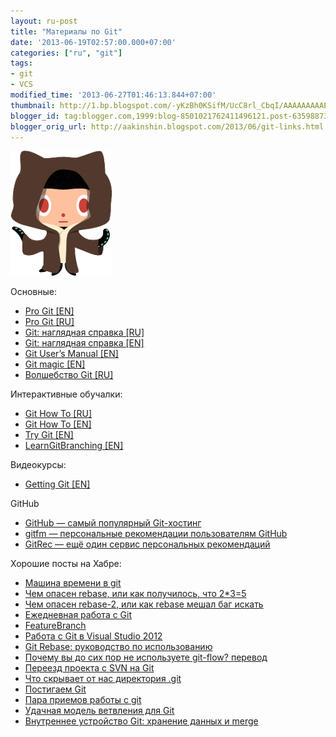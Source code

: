 ```yaml
---
layout: ru-post
title: "Материалы по Git"
date: '2013-06-19T02:57:00.000+07:00'
categories: ["ru", "git"]
tags:
- git
- VCS
modified_time: '2013-06-27T01:46:13.844+07:00'
thumbnail: http://1.bp.blogspot.com/-yKzBh0KSifM/UcC8rl_CbqI/AAAAAAAAAEw/bJ0BJSQrH2g/s72-c/octocat.png
blogger_id: tag:blogger.com,1999:blog-8501021762411496121.post-6359887361683931414
blogger_orig_url: http://aakinshin.blogspot.com/2013/06/git-links.html
---
```


<p class="center">
  <img src="/img/posts/git/links/front.png" />
</p>

Основные:
<ul>
	<li>
		<a href="http://git-scm.com/book">Pro Git [EN]</a>
	</li>
	<li>
		<a href="http://git-scm.com/book/ru">Pro Git [RU]</a>
	</li>
	<li>
		<a href="http://marklodato.github.io/visual-git-guide/index-ru.html">Git: наглядная справка [RU]</a>
	</li>
	<li>
		<a href="http://marklodato.github.io/visual-git-guide/index-en.html">Git: наглядная справка [EN]</a>
	</li>
	<li>
		<a href="https://www.kernel.org/pub/software/scm/git/docs/user-manual.html">Git User’s Manual [EN]</a>
	</li>
	<li>
		<a href="http://www-cs-students.stanford.edu/~blynn/gitmagic/index.html">Git magic [EN]</a>
	</li>
	<li>
		<a href="http://www-cs-students.stanford.edu/~blynn/gitmagic/intl/ru/">Волшебство Git [RU]</a>
	</li>
</ul>
Интерактивные обучалки:
<ul>
	<li>
		<a href="http://githowto.com/ru">Git How To [RU]</a>
	</li>
	<li>
		<a href="http://githowto.com">Git How To [EN]</a>
	</li>
	<li>
		<a href="http://try.github.io/">Try Git [EN]</a>
	</li>
	<li>
		<a href="http://pcottle.github.io/learnGitBranching/">LearnGitBranching [EN]</a>
	</li>
</ul>
<!--more-->
Видеокурсы:
<ul>
	<li>
		<a href="http://vimeo.com/14629850">Getting Git [EN]</a>
	</li>
</ul>
GitHub
<ul>
	<li>
		<a href="https://github.com">GitHub — самый популярный Git-хостинг</a>
	</li>
	<li>
		<a href="http://gitfm.com/">gitfm — персональные рекомендации пользователям GitHub</a>
	</li>
	<li>
		<a href="http://gitrec.mortardata.com/">GitRec — ещё один сервис персональных рекомендаций</a>
	</li>
</ul>
Хорошие посты на Хабре:
<ul>
	<li>
		<a href="http://habrahabr.ru/post/157175/">Машина времени в git</a>
	</li>
	<li>
		<a href="http://habrahabr.ru/post/179123/">Чем опасен rebase, или как получилось, что 2*3=5</a>
	</li>
	<li>
		<a href="http://habrahabr.ru/post/179673/">Чем опасен rebase-2, или как rebase мешал баг искать</a>
	</li>
	<li>
		<a href="http://habrahabr.ru/hub/Git/posts/">Ежедневная работа с Git</a>
	</li>
	<li>
		<a href="http://habrahabr.ru/post/181924/">FeatureBranch</a>
	</li>
	<li>
		<a href="http://habrahabr.ru/company/microsoft/blog/175261/">Работа с Git в Visual Studio 2012</a>
	</li>
	<li>
		<a href="http://habrahabr.ru/post/161009/">Git Rebase: руководство по использованию</a>
	</li>
	<li>
		<a href="http://habrahabr.ru/post/147260/">Почему вы до сих пор не используете git-flow? перевод</a>
	</li>
	<li>
		<a href="http://habrahabr.ru/hub/Git/posts/">Переезд проекта с SVN на Git</a>
	</li>
	<li>
		<a href="http://habrahabr.ru/post/143079/">Что скрывает от нас директория .git</a>
	</li>
	<li>
		<a href="http://habrahabr.ru/post/141160/">Постигаем Git</a>
	</li>
	<li>
		<a href="http://habrahabr.ru/post/123111/">Пара приемов работы с git</a>
	</li>
	<li>
		<a href="http://habrahabr.ru/post/106912/">Удачная модель ветвления для Git</a>
	</li>
	<li>
		<a href="http://habrahabr.ru/company/badoo/blog/163853/">Внутреннее устройство Git: хранение данных и merge</a>
	</li>
</ul>
<!--<blockquote>Test test test</blockquote>
-->